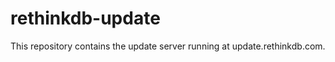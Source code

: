 rethinkdb-update
==================

This repository contains the update server running at update.rethinkdb.com.
